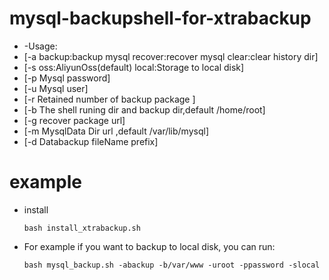 # mysql-backupshell-for-xtrabackup
+ -Usage:
+   [-a backup:backup mysql recover:recover mysql clear:clear history dir] 
+   [-s oss:AliyunOss(default) local:Storage to local disk] 
+   [-p Mysql password]
+   [-u Mysql user]
+   [-r Retained number of backup package ]
+   [-b The shell runing dir and backup dir,default /home/root]
+   [-g recover package url]
+   [-m MysqlData Dir url ,default /var/lib/mysql]
+   [-d Databackup fileName prefix]

# example
- install 

    ` bash install_xtrabackup.sh `
- For example if you want to backup to local disk, you can run:

    ` bash mysql_backup.sh -abackup -b/var/www -uroot -ppassword -slocal  `